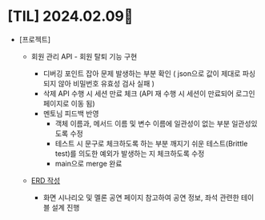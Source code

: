 # [TIL] 2024.02.09📒

* [프로젝트]
  * 회원 관리 API - 회원 탈퇴 기능 구현
    * 디버깅 포인트 잡아 문제 발생하는 부분 확인 ( json으로 값이 제대로 파싱되지 않아 비밀번호 유효성 검사 실패 )
    * 삭제 API 수행 시 세션 만료 체크 (API 재 수행 시 세션이 만료되어 로그인 페이지로 이동 됨)
    * 멘토님 피드백 반영
      * 객체 이름과, 메서드 이름 및 변수 이름에 일관성이 없는 부분 일관성있도록 수정
      * 테스트 시 문구로 체크하도록 하는 부분 깨지기 쉬운 테스트(Brittle test)를 의도한 예외가 발생하는 지 체크하도록 수정
      * main으로 merge 완료

  * [ERD 작성](https://viewer.diagrams.net/?tags=%7B%7D&highlight=0000ff&edit=_blank&layers=1&nav=1&title=melody-erd.drawio#R7Z1Rk5s2F4Z%2FDdPkIh2DAcOl7d22aTdNu0nztVce1mhtWgwezMbr%2FPpPAgljJGywATvozOwkIIOMpVc80tHRkTKcrl5%2Fjpz18kPoIl%2FRBu6rMrxTNE1VbR3%2FR1J2aYqpGmnCIvJcetE%2B4ZP3DdHEAU198Vy0ObgwDkM%2F9taHifMwCNA8PkhzoijcHl72HPqH37p2FohL%2BDR3fD71f54bL2mqrQ32H%2FyCvMWSfbU2oJ%2BsHHY1TdgsHTfc5pKG98pwGoVhnB6tXqfIJ6XHCia976eST7Mni1AQV7lh9suvj19U89srLpf7d7Znf97q74ZpLl8d%2F4X%2B4hXyQ3c3e9mgiD53vGOlgX%2FCmhzGzhNJmmxiJ4pppQ0HOAFXQ%2Bx4Ab51eKcm577vrDdecnmasvR898HZhS8xy4idTZ69V%2BQ%2BpnVGrsXV94AzI6ck82ec%2BSf6MORjx%2FcWAT6e4wIg3ziJ0AY%2Fy4OziekVy3jl00O%2BtGgBfkVRjF5zSbT0fkbhCsXRDl9CPzVpRVIpDw16vt0LI0tb5jQxZJJwqBgXWdb76sIHtMZq1J7O1d7xKnsk%2Bpssw8j7RirKpwWbr8bkfOutfCfAwnbcQtIkTFpyUh2e709DPyR1HYQB4qqbXORG4fqzEy1QTBPWoRfESTkYE%2FyHS2Y6%2BNFQDPysU3yu7s%2FxH7k8iqdhsIkjLCuSB8K1u0WkhidxuKaZ%2BuiZ5R%2FRcifHT2Ech6tSARxtEKdVwWRQWQUticDgRPDHb6UywL8%2F9hz%2FEb8rnWDhp5WWvDqdfaUJalZY1ln5Fgu%2B2FJDXJzPfvLyW3qui3CrnWyXXow%2BrZ05uWiL6XGqvR5tAaerK18%2FNauHZrYvtNq5OT5%2BQwVOjNvPS%2BBuuDrPnvN8GZicDPDl2uDJW5CGc109sDd1eu1kg2vdCxYP6Z1mQTDGjQjmtbx9a80KqEp2HShoBDSpRJNBizQxr00TixPBX9emCXI9ll%2B7MBlVrq2%2Bw8TmVOCHmCMzz32j3E%2BUsarYU%2BV%2BrExGysRS7qeKfUcO8IuMHBuKpbNEnVyPR4G2%2FjbJMJovneiNMSBnv3%2F8TP796%2BHh1vl0C5qTjkfMBgBAuiKQ7GsDSVWrq6BnPMoaAABJ1TgVEAvVbO1sNlsCpSkh0jjhD%2F7XGiQsmigTO2ERPkgSyYGmWBhZd4ptYWTloaQZJlCptvLkwxJvMwUsdY0lVbs6l2oYX%2FvGperV1Xsu8dZXwqXAWaEyKOXGRWMT0wnGRRdqTDoCabyRBgjUOYGqT%2F%2B1RCCNt9LIY6vL2gAwiH1lTgeBN%2F%2BPMmiiWPjPTg50ZZwa5u6BO5frSjruqPwcI3Cnc%2B5Y1%2BaOWmOisGfUyVoAUEflO6Fo5Xh%2BlWGPTWaEaMoUTHCXSk0%2BEPE9XwBR1yDKfHSvNwCqMUHYNxDZlaur7yDS%2BAnCJy%2BKlzMXf21CI2tISJPnDfkIOFNXSdJxhr1PgDPX5Ix%2Bdc7UmPHrGWeyFgCc0fgJv39xW2OYGTMXg9S8ZgBvLlaUfLzhZxOBN53zZnR13tSws%2FaNN0bl6uo9b3gz6wqtnlC0WXrrmY%2B%2BIv8NtaaNdebZpiup35s9VHDTI1CyFMsmCMKt7Y0OxrXaMpMOQjoPodVutsawCFCUjKfxS96eUqGNx0SAdE3A3dvjuCqgqf9Lhg3mH8QWiwpsZpqo3jP%2FtubXDMMkXrU%2BRp1FhdVfJ%2BWrhoU6aK2PofN0kWnZMMzjZUXBz%2BMdLBw2nRUp4%2BBps87K93a7DB0uJG5ifk61G5VUpey60BTMzzU%2Bjq3PGMFa4m4ZwwbNORn8dG3GdDaS1WGGLtMBP0O3WYbb2QFnYFxaTzTSQWUEULkBqAjWA3cLFUtmqIwAKpkOeKgkK4IBKheIRjqoGPzod7WbRQgr6StdwWcl68WTsCaTO7B6VrJ6UuMSZYZuGNWgkbkUNj8Ugc5D41ZPo%2FpSmVuxepp850Eiq6cBvYdMCHzvAcIlXiYZ6foOpgZMaXpAWp8pV7dymrx3qDwD0qwNAFJM3j8UrJyXikY6qFgAlRuAyvWtnDJDxQKoZEXBQwWsnJeKRjqomBDa%2FQagIopZ2PFQpUbgsJ4xxYTg7llR8LbwtbNb4fKb0XVqsFztHN1IhxW2UAqwclWsCAIRdouVkbwh2rMmAFgZ8ZaLdeTNycPC2rPzJCMfUSC2%2Bi0QRRBisGOiyBtcfVR9wXrvicKvRN14sQJhay9SjXRQMStE1UDuAjGPClzSXrx7RL4Te2Fwv%2F8k9btIqaJqh%2FWEAndM9pvGp%2FeP31AUfg4%2FOMGOsWj%2F2coJ3I%2BJuCLyixHjEXr14r9ZZvj4H5L%2Bo0HP7l5zl90xYOEnjXZ%2F509yd5HT%2FW3JGbuPFxXtwW%2FCl2iOjpQlfS%2FHDICleqQ2BlKuVd9h6kCglywxSurjKzp43iOi%2FCNMbeNU7jrLh%2Fkk6gUhpj%2Bd3rUXIZeRUchoWMwoLRsuo8bUXGH9drNqxq%2FC2mI%2BU5jnNIL2xcymFm5XzMW3amUx24cZGUUH3ObEPP%2FnvfprYH1Z65%2Ff%2Fxl%2BWT%2F8O%2FXflSwM871NnIbUGiqTNJLWiESdkMT5moO4QN6lXLeN0yEnhOGMsl7%2FJb15YS3zhoHjdSbroK6yAsrbUh3X69aCWgkfjx%2FZ98fz%2Bpzq0k4i5Hsf0wl%2FNj%2Bwl9HvukHB9Dk%2BlbAcIEZiXRNh8zTpcpt64eP1NkLiOXVlyIkS3qkpGTyQfa9yNkJ5thRpUDrSQUWts804YKUlrHS52XyJDGqMVfsPFtoq5EOLKtjk2%2FUi%2FMy4IoEtF6pHQrrUmM8GurREl073jC%2FRQY3Bqwx40WXFCz9%2BpTFnZkkTV2TywW5UOhKyBdByfbR0uRm8%2BPn4gUtvFoye94KQFC38wCVeIvyVEq4ZbVI38nGlwpClMz%2Bj%2FEditzl2XMttTlXOcJsreAGddD065hJx0vUoDQh8PU8ji6mRgs4619PILmQ0KmbUtqdR506g58n5%2B5FmGsXletIcFXzXdPNMaY70gscUcxg%2BIU1cn84udxnt1Za3Jb3wwNThaq%2F0NMdGda9VCHx5C7o%2F2%2FGzEc2zgKV50Z%2FbrWxV9Oqg8B41tYJYq6q%2B%2BGbPgrQ2rPqRdfg9zMW07LlwSRVu0I%2FfYJmF6wenvsAo3DCs9wW6feJ6q971xReZMTDafy8w%2FOZnz%2FEwYbaIHJf0SJPYx2NNsabJDuo62cu2ZGvBY8YGRTb326yDxPo5oh3fTNEbwijgqznPS7AQdeF%2Fm1Z8HQdcoQ7ac8DlLURye%2BAOJTURDXkTEfjgXiaZcutQwxK6GQ3BhHYXsw4nmCKKfdwtU3iritSzDkNJJ7SH%2FHx2YdYhgFmHM3QjH1cgUuUNcEUU%2FrhbrvQ2UOVZtTWSlCq87ZqZp8AD9xLhSIcVA7ByA1gRBkDulCuC7f4k5oohKVcEmwHmIlUCTurqRTqc6LwFlUyeKcJpM5ghO5SJqhb8IIRTZCNBTbcXoUYHc2YXU2Rpu6k1RSbSQWvdA503Z8o9RaZLas%2FUeXsmTJFdJpkjnQS92U5Cley60BCMObsYc55gimiKrFum8ENOqafIdEkHnTo%2F6Nw73M3e5%2BkC48960pEOLQZsk3ADaBHNknWKFqO3uyScZZ0qqa2%2Bg8XgB61kvYU2SCbIVJgeq60Y6Xgi2MIeeNI5T4TTY50CRbCFvcRAMSUFimC%2FlOBl9YQiBebHzhKMfDypEZ4XeNIaT0Qbg3bLkxomUAl4YkrKE94CmgY7S5aYlw5UBnfo2XnxCW9%2B%2BP0HAE0FJUkHGqMCaG4v%2FEw%2B3IL%2FFG7zURbSx%2B82qEGFVSvtBpkpruBXz4xpMCqEDrAGBUk2FdOg8MCjw5AD7azYr7Lb%2BncayeOyfQwbaSxskfzJxlJh%2FqrlCCAF8ZnnhmRS1WK76zgm06hkBwcXxY7nb8p2gJsq44FiGyQWBflUBwe7goPdsBBQZCgaCIjCzLXnYDeq4Xgt9Yjwso7hqOTldMTBrq19vcXPx0%2BCy%2B1gl7YL%2BcaEFt%2BZAQe7yyTT5329xRqCuEZdWBlPMEXkYNcpU9juzOBgl28WEiJFsCiHjCYg7PUFopEPKuC1fQNQEbnWdQsVWCjMNQoJkSLw2U4MVOnePOl%2FprMiBR08bdZZIQNVjupGOqrYfB8VqNI5VYQOdp1ixa7haNl%2FrKStQj6s2Lyb5QIFUT6ukapZbwEtZ2hHPrTU2FIS0NIaWqpOsbWHlho%2BlxKgpWRj%2B96jhTdfOAs0i5wYv6sV5r%2B996wbAFQqqEY%2BqFSYWunM12jlBO7HRFsle2VlJ9W8hq681xAtyZOORhXs%2BO06Gg0L7kHD4g4llR2N9EJOWjGntjd%2FKw1PLfIxIgf3ytgAv6LD159d3MlJ5E7S7dY2Kljru3ArUkv8zW9laxuVt9bL7VakSmqwV3mDPbgVXSYZ6YJ7slE7MKVVg8oJplx9axuthndZ%2F%2B0paaOQDyis0vNr4Z0V7EBwqW7kowqEWLkBqlx9YxsNIqxwjUJCqvBzdg%2FhnC2HB7Jcoh35yALBVm6ALNff20aDYCtcq5AQLbwpFLxVL5NMj4iCT6MwjPOX4wJcfghdRK74Pw%3D%3D)
    * 화면 시나리오 및 멜론 공연 페이지 참고하여 공연 정보, 좌석 관련한 테이블 설계 진행
